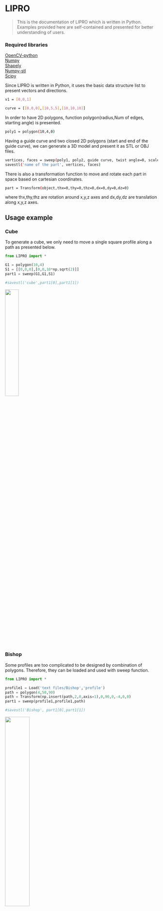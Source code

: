 # LIPRO
> This is the documentation of LIPRO which is written in Python. Examples provided here are self-contained and presented for better understanding of users.

### Required libraries

[OpenCV-python](https://pypi.org/project/opencv-python "LCO")\
[Numpy](https://numpy.org/doc "LCO")\
[Shapely](https://shapely.readthedocs.io/en/stable/manual.html "LCO")\
[Numpy-stl](https://pypi.org/project/numpy-stl/ "LCO")\
[Scipy](https://www.scipy.org/docs.html "LCO")

Since LIPRO is written in Python, it uses the basic data structure list to present vectors and directions. 
```sh
v1 = [0,0,1]

curve = [[0,0,0],[10,5,5],[10,10,10]]
```
In order to have 2D polygons, function polygon(radius,Num of edges, starting angle) is presented.

```sh
poly1 = polygon(10,4,0)
```
Having a guide curve and two closed 2D polygons (start and end of the guide curve), we can generate a 3D model and present it as STL or OBJ files.

```sh
vertices, faces = sweep(poly1, poly2, guide curve, twist angle=0, scale=None)
savestl('name of the part', vertices, faces)
```

There is also a transformation function to move and rotate each part in space based on cartesian coordinates. 
```sh
part = Transform(object,thx=0,thy=0,thz=0,dx=0,dy=0,dz=0)
```
where thx,thy,thz are rotation around x,y,z axes and dx,dy,dz are translation along x,y,z axes. 


## Usage example

### Cube
To generate a cube, we only need to move a single square profile along a path as presented below. 

```python
from LIPRO import *

G1 = polygon(10,4)
S1 = [[0,0,0],[0,0,10*np.sqrt(2)]]
part1 = sweep(G1,G1,S1)

#savestl('cube',part1[0],part1[1])
```

<img src="https://user-images.githubusercontent.com/53440292/96132563-3ac15780-0f03-11eb-84f6-8301e2362cc3.png" width="30%">

### Bishop

Some profiles are too complicated to be designed by combination of polygons. Therefore, they can be loaded and used with sweep function.

```python
from LIPRO import *

profile1 = Load('text files/Bishop','profile')
path = polygon(4,50,90)
path = Transform(np.insert(path,2,0,axis=1),0,90,0,-4,0,0)
part1 = sweep(profile1,profile1,path)

#savestl('Bishop', part1[0],part1[1])
```

<img src="https://user-images.githubusercontent.com/53440292/96174975-d6b68780-0f32-11eb-953e-905a7f5765ed.JPG" width="40%">

### Donuts

Two parts can be designed separately and can join together to form a single part.

```python
from LIPRO import *

G1 = np.insert(polygon(1,50),2,0,axis=1)
G1 = Transform(G1,90,0,0,0,0,0)
S1 = np.array(polygon(1,50)) + [-1,0]
part1 = sweep(S1,S1,G1)
part1_ver = Transform(part1[0],0,0,0,0,0,1)

G2 = np.insert(polygon(1,50),2,0,axis=1)
G2 = Transform(G2,0,90,90,0,0,0)
S2 = np.array(polygon(1,50,90)) + [0,1]
part2 = sweep(S2,S2,G2)
part2_ver = Transform(part2[0],0,0,0,0,0,3)

#savestl('ring',part1_ver,part1[1])
#savestl('ring2',part2_ver,part2[1])
```

<img src="https://user-images.githubusercontent.com/53440292/96175871-2cd7fa80-0f34-11eb-917d-5444f4c313c8.jpg" width="50%">

### A path with multiple profiles

If along the guide curve there must be located more than two profiles, we can decompose the part into multiple subparts and use the sweep function to make each subpart. Afterwards, these subparts can be joined together to form the original part.
The number of subparts can be obtained from,

```sh
N = Number of profiles - 1
```
For instance in the following example there are three profiles as, 

<img src="https://user-images.githubusercontent.com/53440292/97698472-9b32c600-1ab9-11eb-9523-9b28b2b7ce8e.png" width="50%">

```python
from LIPRO import *

d = 11
parts = []; b_list = []
P1 = Transform(np.insert(np.array(polygon(100,100)[:int(100/2)]),2,0,1),90,180,0,100,0,0)
P1 = P1[:int(len(P1)/4)+1]
G1 = polygon(d,3)
G2 = polygon(d,4)
part1 = sweep(G1,G2,P1)
parts.append(part1[0][part1[1]]);b_list.append(1)
#savestl('m1',part1[0],part1[1])

G3 = polygon(d,5)
part2 = sweep(G2,G3,P1)
part22 = Transform(part2[0],0,43.2,0,P1[-1][0],0,P1[-1][2])
parts.append(part22[part2[1]]);b_list.append(1)
#savestl('m2',part22,part2[1])

G4 = polygon(d,6)
part3 = sweep(G3,G4,P1)
pp1 = Transform(P1,0,43.2,0,P1[-1][0],0,P1[-1][2])
part33 = Transform(part3[0],0,86.4,0,pp1[-1][0],0,pp1[-1][2])
parts.append(part33[part3[1]]);b_list.append(1)
#savestl('m3',part33,part3[1])

G5 = polygon(d,7)
part4 = sweep(G4,G5,P1)
pp2 = Transform(P1,0,86.4,0,pp1[-1][0],0,pp1[-1][2])
part44 = Transform(part4[0],0,129.6,0,pp2[-1][0],0,pp2[-1][2])
parts.append(part44[part4[1]]);b_list.append(1)
#savestl('m4',part44,part4[1])
```

<p align="left"> <img src="https://user-images.githubusercontent.com/53440292/97699073-9cb0be00-1aba-11eb-95e4-fd5a30cc22af.jpeg" width="40%"><p align="right"> <img src="https://user-images.githubusercontent.com/53440292/97699114-aa664380-1aba-11eb-9b34-1e9278e5009d.jpeg" width="40%">
</p>
